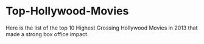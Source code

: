 Top-Hollywood-Movies
====================

Here is the list of the top 10 Highest Grossing Hollywood Movies in 2013 that made a strong box office impact.
